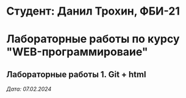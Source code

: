 # Студент: Данил Трохин, ФБИ-21

# Лабораторные работы по курсу "WEB-программироваие"

## Лабораторные работы 1. Git + html

*Дата: 07.02.2024*

